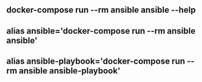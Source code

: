 ## docker-compose run --rm ansible ansible --help
## alias ansible='docker-compose run --rm ansible ansible'
## alias ansible-playbook='docker-compose run --rm ansible ansible-playbook'
